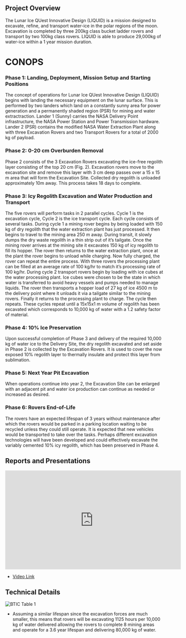 ## Project Overview
The Lunar Ice QUest Innovative Design (LIQUID) is a mission designed to excavate, refine, and transport water-ice in the polar regions of the moon. Excavation is completed by three 200kg class bucket ladder rovers and transport by two 100kg class rovers. LIQUID is able to produce 29,000kg of water-ice within a 1 year mission duration.

# CONOPS
### Phase 1: Landing, Deployment, Mission Setup and Starting Positions

The concept of operations for Lunar Ice QUest Innovative Design (LIQUID) begins with landing the necessary equipment on the lunar surface. This is performed by two landers which land on a constantly sunny area for power generation and a permanently shaded region (PSR) for mining and water extractraction. Lander 1 (Sunny) carries the NASA Delivery Point infrastructure, the NASA Power Station and Power Transmission hardware. Lander 2 (PSR) contains the modified NASA Water Extraction Plant along with three Excavation Rovers and two Transport Rovers for a total of 2000 kg of payload. 

### Phase 2: 0-20 cm Overburden Removal

Phase 2 consists of the 3 Excavation Rovers excavating the ice-free regolith layer consisting of the top 20 cm (Fig. 2). Excavation rovers move to the excavation site and remove this layer with 3 cm deep passes over a 15 x 15 m area that will form the Excavation Site. Collected dry regolith is unloaded approximately 10m away. This process takes 18 days to complete.

### Phase 3: Icy Regolith Excavation and Water Production and Transport

The five rovers will perform tasks in 2 parallel cycles. Cycle 1 is the excavation cycle, Cycle 2 is the ice transport cycle. Each cycle consists of several tasks. 
During cycle 1 a mining rover begins by being loaded with 150 kg of dry regolith that the water extraction plant has just processed. It then begins to travel to the mining area 250 m away. During transit, it slowly dumps the dry waste regolith in a thin strip out of it’s tailgate. Once the mining rover arrives at the mining site it excavates 150 kg of icy regolith to fill its hopper. The rover then returns to the water extraction plant, once at the plant the rover begins to unload while charging. Now fully charged, the rover can repeat the entire process. With three rovers the processing plant can be filled at an average rate of 100 kg/hr to match it’s processing rate of 100 kg/hr.
During cycle 2 transport rovers begin by loading with ice cubes at the water processing plant. Ice cubes were chosen to be the state in which water is transferred to avoid heavy vessels and pumps needed to manage liquids. The rover then transports a hopper load of 27 kg of ice 4500 m to the delivery point where it unloads it via a tailgate similar to the mining rovers. Finally it returns to the processing plant to charge. The cycle then repeats.
These cycles repeat until a 15x15x1 m volume of regolith has been excavated which corresponds to 10,000 kg of water with a 1.2 safety factor of material.     

### Phase 4: 10% Ice Preservation

Upon successful completion of Phase 3 and delivery of the required 10,000 kg of water ice to the Delivery Site, the dry regolith excavated and set aside in Phase 2 is collected by the Excavation Rovers. It is used to cover the now exposed 10% regolith layer to thermally insulate and protect this layer from sublimation.

### Phase 5: Next Year Pit Excavation

When operations continue into year 2, the Excavation Site can be enlarged with an adjacent pit and water ice production can continue as needed or increased as desired.

### Phase 6: Rovers End-of-Life

The rovers have an expected lifespan of 3 years without maintenance after which the rovers would be parked in a parking location waiting to be recycled unless they could still operate. It is expected that new vehicles would be transported to take over the tasks. Perhaps different excavation technologies will have been developed and could effectively excavate the variably cemented 10% icy regolith, which has been preserved in Phase 4.

## Reports and Presentations
<iframe width="560" height="315" src="https://www.youtube-nocookie.com/embed/hIQYnyP4Fbs" title="YouTube video player" frameborder="0" allow="accelerometer; autoplay; clipboard-write; encrypted-media; gyroscope; picture-in-picture" allowfullscreen></iframe>

* [Video Link](https://www.youtube.com/watch?v=hIQYnyP4Fbs&ab_channel=PaulvanSusante)

## Technical Details
![BTIC Table 1](/projects/btic/BTICTable1.png)

* Assuming a similar lifespan since the excavation forces are much smaller, this means that rovers will be excavating 1125 hours per 10,000 kg of water delivered allowing the rovers to complete 8 mining areas and operate for a 3.6 year lifespan and delivering 80,000 kg of water. 